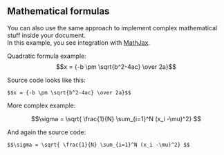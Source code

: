 ## Mathematical formulas

You can also use the same approach to implement complex mathematical stuff inside your document.  
In this example, you see integration with [MathJax](https://www.mathjax.org/).  

Quadratic formula example:
$$x = {-b \pm \sqrt{b^2-4ac} \over 2a}$$

Source code looks like this:  
```
$$x = {-b \pm \sqrt{b^2-4ac} \over 2a}$$
```

More complex example:

$$\sigma = \sqrt{ \frac{1}{N} \sum_{i=1}^N (x_i -\mu)^2} $$

And again the source code:

```
$$\sigma = \sqrt{ \frac{1}{N} \sum_{i=1}^N (x_i -\mu)^2} $$
```
